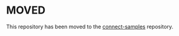 # MOVED

This repository has been moved to the [connect-samples](https://github.com/ShipEngine/connect-samples/tree/main/ontrac) repository.